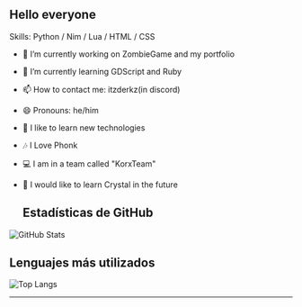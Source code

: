 ## Hello everyone

Skills: Python / Nim / Lua / HTML / CSS

- 🔭 I’m currently working on ZombieGame and my portfolio
- 🌱 I’m currently learning GDScript and Ruby
- 📫 How to contact me: itzderkz(in discord)
- 😄 Pronouns: he/him
- 🙂 I like to learn new technologies
- 🎶 I Love Phonk
- 💻 I am in a team called "KorxTeam"
- 💯 I would like to learn Crystal in the future

  ## Estadísticas de GitHub

![GitHub Stats](https://github-readme-stats.vercel.app/api?username=ZDerkzx&show_icons=true&count_private=true)



## Lenguajes más utilizados

![Top Langs](https://github-readme-stats.vercel.app/api/top-langs/?username=ZDerkzx&layout=compact)


------



